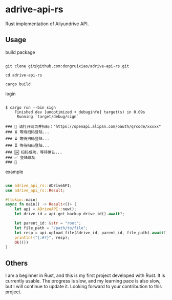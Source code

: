 # adrive-api-rs

Rust implementation of Aliyundrive API.

## Usage

build package

```shell

git clone git@github.com:dongruixiao/adrive-api-rs.git

cd adrive-api-rs

cargo build

```

login

```shell

$ cargo run --bin sign
    Finished dev [unoptimized + debuginfo] target(s) in 0.09s
     Running `target/debug/sign`

### 🌟 请打开网页并扫码："https://openapi.alipan.com/oauth/qrcode/xxxxx"
### ⏳ 等待扫码登陆...
### ⏳ 等待扫码登陆...
### ⏳ 等待扫码登陆...
### 🆗 扫码成功，等待确认...
### ✅ 登陆成功
### 👋

```

example

```rust

use adrive_api_rs::ADriveAPI;
use adrive_api_rs::Result;

#[tokio::main]
async fn main() -> Result<()> {
    let api = ADriveAPI::new();
    let drive_id = api.get_backup_drive_id().await?;

    let parent_id: &str = "root";
    let file_path = "/path/to/file";
    let resp = api.upload_file(&drive_id, parent_id, file_path).await?;
    println!("{:#?}", resp);
    Ok(())
}

```

## Others

I am a beginner in Rust, and this is my first project developed with Rust. It is currently usable. The progress is slow, and my learning pace is also slow, but I will continue to update it. Looking forward to your contribution to this project.
